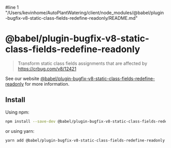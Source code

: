 #line 1 "/Users/kevinhome/AutoPlantWatering/client/node_modules/@babel/plugin-bugfix-v8-static-class-fields-redefine-readonly/README.md"
# @babel/plugin-bugfix-v8-static-class-fields-redefine-readonly

> Transform static class fields assignments that are affected by https://crbug.com/v8/12421

See our website [@babel/plugin-bugfix-v8-static-class-fields-redefine-readonly](https://babeljs.io/docs/babel-plugin-bugfix-v8-static-class-fields-redefine-readonly) for more information.

## Install

Using npm:

```sh
npm install --save-dev @babel/plugin-bugfix-v8-static-class-fields-redefine-readonly
```

or using yarn:

```sh
yarn add @babel/plugin-bugfix-v8-static-class-fields-redefine-readonly --dev
```
